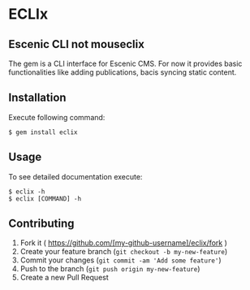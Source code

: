 ECLIx
===========

## Escenic CLI not mouseclix

The gem is a CLI interface for Escenic CMS. For now it provides basic functionalities like adding publications, bacis syncing static content.

## Installation

Execute following command:

    $ gem install eclix

## Usage

To see detailed documentation execute:

    $ eclix -h
    $ eclix [COMMAND] -h

## Contributing

1. Fork it ( https://github.com/[my-github-username]/eclix/fork )
2. Create your feature branch (`git checkout -b my-new-feature`)
3. Commit your changes (`git commit -am 'Add some feature'`)
4. Push to the branch (`git push origin my-new-feature`)
5. Create a new Pull Request
